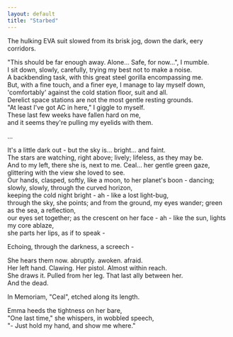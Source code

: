 ```yaml
---
layout: default
title: "Starbed"
---
```

The hulking EVA suit slowed from its brisk jog, down the dark, eery corridors.

"This should be far enough away. Alone... Safe, for now...", I mumble.  
I sit down, slowly, carefully, trying my best not to make a noise.  
A backbending task, with this great steel gorilla encompassing me.  
But, with a fine touch, and a finer eye, I manage to lay myself down,  
'comfortably' against the cold station floor, suit and all.  
Derelict space stations are not the most gentle resting grounds.  
"At least I've got AC in here," I giggle to myself.  
These last few weeks have fallen hard on me,  
and it seems they're pulling my eyelids with them.

...

It's a little dark out - but the sky is... bright... and faint.  
The stars are watching, right above; lively; lifeless, as they may be.  
And to my left, there she is, next to me. Ceal... her gentle green gaze, glittering with the view she loved to see.  
Our hands, clasped, softly, like a moon, to her planet's boon - dancing; slowly, slowly, through the curved horizon,  
keeping the cold night bright - ah - like a lost light-bug,  
through the sky, she points; and from the ground, my eyes wander; green as the sea, a reflection,  
our eyes set together; as the crescent on her face - ah - like the sun, lights my core ablaze,  
she parts her lips, as if to speak -

Echoing, through the darkness, a screech -

She hears them now. abruptly. awoken. afraid.  
Her left hand. Clawing. Her pistol. Almost within reach.  
She draws it. Pulled from her leg. That last ally between her.  
And the dead.

In Memoriam, "Ceal", etched along its length.

Emma heeds the tightness on her bare,  
"One last time," she whispers, in wobbled speech,  
"- Just hold my hand, and show me where."